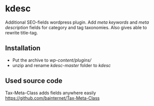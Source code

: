 # kdesc
Additional SEO-fields wordpress plugin.
Add _meta keywords_ and _meta description_ fields for category and tag taxonomies. Also gives able to rewrite title-tag.

## Installation
* Put the archive to _wp-content/plugins/_
* unzip and rename _kdesc-master_ folder to _kdesc_

## Used source code
Tax-Meta-Class adds fields anywhere easily
https://github.com/bainternet/Tax-Meta-Class
